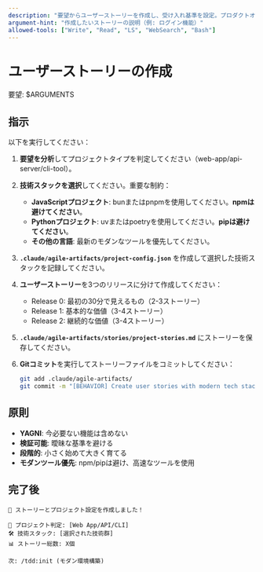 ```yaml
---
description: "要望からユーザーストーリーを作成し、受け入れ基準を設定。プロダクトオーナーの視点で価値を定義します。"
argument-hint: "作成したいストーリーの説明（例: ログイン機能）"
allowed-tools: ["Write", "Read", "LS", "WebSearch", "Bash"]
---
```


# ユーザーストーリーの作成

要望: $ARGUMENTS

## 指示

以下を実行してください：

1. **要望を分析**してプロジェクトタイプを判定してください（web-app/api-server/cli-tool）。

2. **技術スタックを選択**してください。重要な制約：
   - **JavaScriptプロジェクト**: bunまたはpnpmを使用してください。**npmは避けてください**。
   - **Pythonプロジェクト**: uvまたはpoetryを使用してください。**pipは避けてください**。
   - **その他の言語**: 最新のモダンなツールを優先してください。

3. **`.claude/agile-artifacts/project-config.json`** を作成して選択した技術スタックを記録してください。

4. **ユーザーストーリー**を3つのリリースに分けて作成してください：
   - Release 0: 最初の30分で見えるもの（2-3ストーリー）
   - Release 1: 基本的な価値（3-4ストーリー）
   - Release 2: 継続的な価値（3-4ストーリー）

5. **`.claude/agile-artifacts/stories/project-stories.md`** にストーリーを保存してください。

6. **Gitコミット**を実行してストーリーファイルをコミットしてください：
   ```bash
   git add .claude/agile-artifacts/
   git commit -m "[BEHAVIOR] Create user stories with modern tech stack"
   ```

## 原則

- **YAGNI**: 今必要ない機能は含めない
- **検証可能**: 曖昧な基準を避ける
- **段階的**: 小さく始めて大きく育てる
- **モダンツール優先**: npm/pipは避け、高速なツールを使用

## 完了後

```text
📝 ストーリーとプロジェクト設定を作成しました！

🎯 プロジェクト判定: [Web App/API/CLI]
🛠️ 技術スタック: [選択された技術群]
📊 ストーリー総数: X個

次: /tdd:init (モダン環境構築)
```